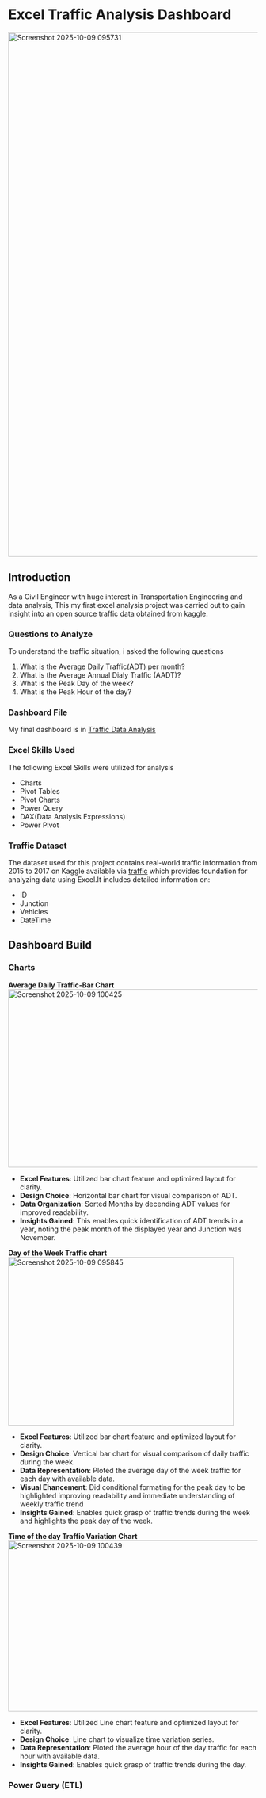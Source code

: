 # Excel Traffic Analysis Dashboard
<img width="1544" height="1059" alt="Screenshot 2025-10-09 095731" src="https://github.com/user-attachments/assets/2ad98ed3-dd2a-4bda-9e13-d6c9e8564da9" />  

##  Introduction  
As a Civil Engineer with huge interest in Transportation Engineering and data analysis, This my first excel analysis project was carried out to gain insight into an open source traffic data obtained from kaggle.  

### Questions to Analyze  

To understand the traffic situation, i asked the following questions  

1. What is the Average Daily Traffic(ADT) per month?
2. What is the Average Annual Dialy Traffic (AADT)?
3. What is the Peak Day of the week?
4. What is the Peak Hour of the day?

### Dashboard File  
My final dashboard is in [Traffic Data Analysis](Traffic%20Analysis%20Dashboard)  

### Excel Skills Used  
The following Excel Skills were utilized for analysis  
- Charts
- Pivot Tables
- Pivot Charts
- Power Query
- DAX(Data Analysis Expressions)
- Power Pivot

### Traffic Dataset  
The dataset used for this project contains real-world traffic information from 2015 to 2017 on Kaggle available via [traffic](https://www.kaggle.com/datasets/fedesoriano/traffic-prediction-dataset/data) which provides foundation for analyzing data using Excel.It includes detailed information on:  
- ID
- Junction
- Vehicles
- DateTime

## Dashboard Build  

### Charts  

**Average Daily Traffic-Bar Chart**  
<img width="513" height="360" alt="Screenshot 2025-10-09 100425" src="https://github.com/user-attachments/assets/80be9576-0233-4a66-b0db-01dbc3eab2cb" />  
- **Excel Features**: Utilized bar chart feature and optimized layout for clarity.
- **Design Choice**: Horizontal bar chart for visual comparison of ADT.
- **Data Organization**: Sorted Months by decending ADT values for improved readability.
- **Insights Gained**: This enables quick identification of ADT trends in a year, noting the peak month of the displayed year and Junction was November.

**Day of the Week Traffic chart**  
<img width="455" height="340" alt="Screenshot 2025-10-09 095845" src="https://github.com/user-attachments/assets/5b27ea06-6057-4c08-bf89-60c2985463e8" />  
- **Excel Features**: Utilized bar chart feature and optimized layout for clarity.
- **Design Choice**: Vertical bar chart for visual comparison of daily traffic during the week.
- **Data Representation**: Ploted the average day of the week traffic for each day  with available data.
- **Visual Ehancement**: Did conditional formating for the peak day to be highlighted improving readability and immediate understanding of weekly traffic trend
- **Insights Gained**: Enables quick grasp of traffic trends during the week and highlights the peak day of the week.

**Time of the day Traffic Variation Chart**  
<img width="687" height="345" alt="Screenshot 2025-10-09 100439" src="https://github.com/user-attachments/assets/b2304472-05c9-4e98-945b-0cffc2f1c848" />  
- **Excel Features**: Utilized Line chart feature and optimized layout for clarity.
- **Design Choice**: Line chart to visualize time variation series.
- **Data Representation**: Ploted the average hour of the day traffic for each hour  with available data.
- **Insights Gained**: Enables quick grasp of traffic trends during the day.


### Power Query (ETL)







